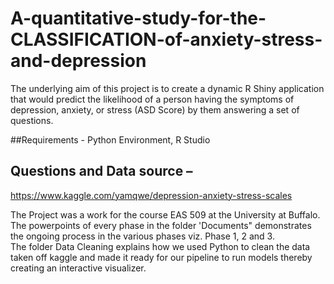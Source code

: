 # A-quantitative-study-for-the-CLASSIFICATION-of-anxiety-stress-and-depression
The underlying aim of this project is to create a dynamic R Shiny application that would predict the likelihood of a person having the symptoms of depression, anxiety, or stress (ASD Score) by them answering a set of questions.

##Requirements - 
Python Environment, R Studio

## Questions and Data source –
https://www.kaggle.com/yamqwe/depression-anxiety-stress-scales

The Project was a work for the course EAS 509 at the University at Buffalo.\
The powerpoints of every phase in the folder 'Documents" demonstrates the ongoing process in the various phases viz. Phase 1, 2 and 3.\
The folder Data Cleaning explains how we used Python to clean the data taken off kaggle and made it ready for our pipeline to run models thereby creating an interactive visualizer.
